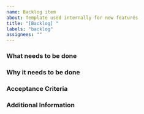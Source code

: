 ```yaml
---
name: Backlog item
about: Template used internally for new features
title: "[Backlog] "
labels: "backlog"
assignees: ""
---
```


### What needs to be done

### Why it needs to be done

### Acceptance Criteria

### Additional Information
